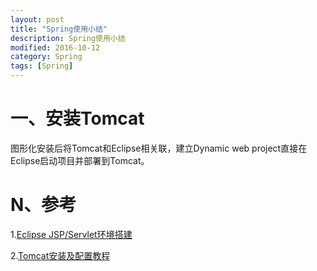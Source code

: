 ```yaml
---
layout: post
title: "Spring使用小结"
description: Spring使用小结
modified: 2016-10-12
category: Spring
tags: [Spring]
---
```


# 一、安装Tomcat

图形化安装后将Tomcat和Eclipse相关联，建立Dynamic web project直接在Eclipse启动项目并部署到Tomcat。

# N、参考

1.[Eclipse JSP/Servlet环境搭建](http://www.runoob.com/jsp/eclipse-jsp.html)

2.[Tomcat安装及配置教程](http://jingyan.baidu.com/article/870c6fc33e62bcb03fe4be90.html)